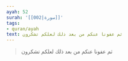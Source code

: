 ```yaml
---
ayah: 52
surah: '[[002|سورة]]'
tags:
- quran/ayah
text: ثم عفونا عنكم من بعد ذلك لعلكم تشكرون
---
```

> ثم عفونا عنكم من بعد ذلك لعلكم تشكرون
